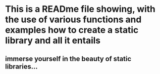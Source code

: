 # This is a READme file showing, with the use of various functions and examples how to create a static library and all it entails
## immerse yourself in the beauty of static libraries...

